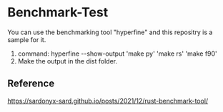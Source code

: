 # Benchmark-Test

You can use the benchmarking tool "hyperfine" and this repositry is a sample for it.

1. command:
   hyperfine --show-output 'make py' 'make rs' 'make f90'
2. Make the output in the dist folder.

## Reference

https://sardonyx-sard.github.io/posts/2021/12/rust-benchmark-tool/
